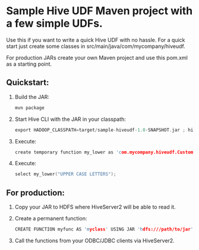 # Sample Hive UDF Maven project with a few simple UDFs.

Use this if you want to write a quick Hive UDF with no hassle.
For a quick start just create some classes in src/main/java/com/mycompany/hiveudf.

For production JARs create your own Maven project and use this pom.xml as a starting point.

## Quickstart:

1. Build the JAR:
    ```c
    mvn package
    ```

2. Start Hive CLI with the JAR in your classpath:
    ```c
    export HADOOP_CLASSPATH=target/sample-hiveudf-1.0-SNAPSHOT.jar ; hive
    ```

3. Execute:
    ```c
    create temporary function my_lower as 'com.mycompany.hiveudf.CustomLower'; 
    ```

4. Execute:
    ```c
    select my_lower("UPPER CASE LETTERS");
    ```

## For production:

1. Copy your JAR to HDFS where HiveServer2 will be able to read it.
2. Create a permanent function:
    ```c
    CREATE FUNCTION myfunc AS 'myclass' USING JAR 'hdfs:///path/to/jar';
    ```

3. Call the functions from your ODBC/JDBC clients via HiveServer2.
